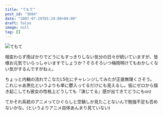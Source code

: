 ```yaml
---
title: "てもて"
post_id: "3604"
date: "2007-07-29T01:29:00+09:00"
draft: false
image: null
tag: []
---
```



![てもて](/image/misc/L2_s.jpg)

相変わらず雨ばかりでどうにもすっきりしない気分の日々が続いていますが、皆様お元気でいらっしゃいますでしょうか？そろそろいつ梅雨明けてもおかしくない気がするんですがねぇ。

ちょっと内輪の流れでこなたL5化にチャレンジしてみたが正直無理くさそう。これじゃあ黒化というよりも単に鬱入ってるだけにも見えるし。仮にゼロから描き起こしても彼女の性格上どうしても『演じてる』感が出てきてどうにもorz

てかそれ系統のアニメってひぐらしと空鍋しか見たことないんで勉強不足も否めないかな。(というよりアニメ自体あんまり見ていない)
